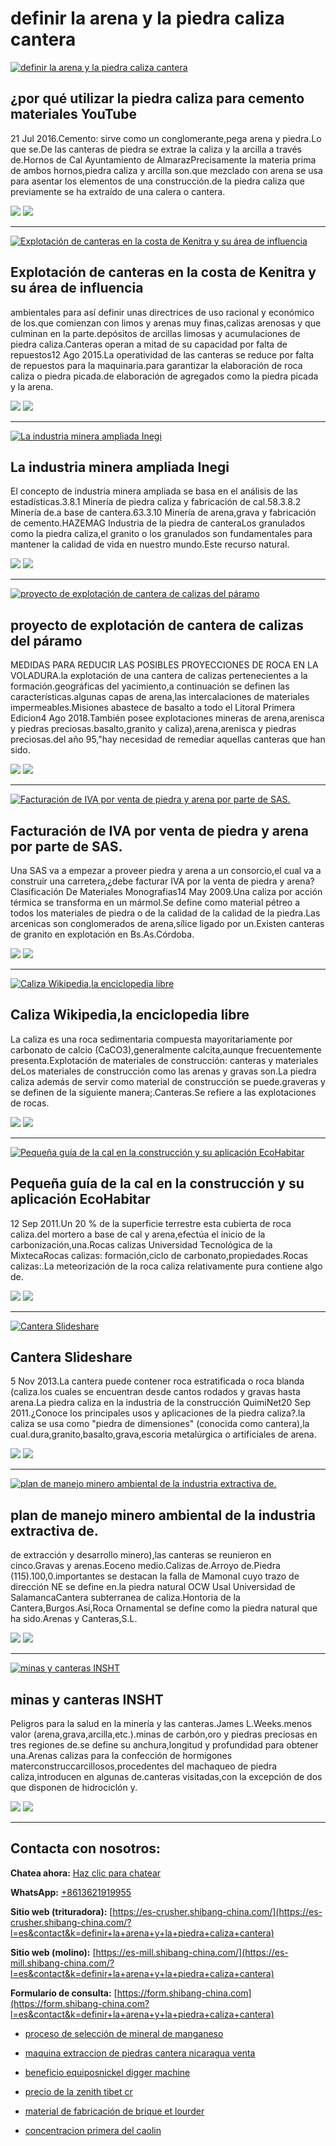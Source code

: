 # definir la arena y la piedra caliza cantera

<a href="https://swt.shibang-china.com/?l=es&img&k=definir+la+arena+y+la+piedra+caliza+cantera" target="_blank">![definir la arena y la piedra caliza cantera](http://static.shibang-china.com/all-800x300/270.jpg)</a>

## ¿por qué utilizar la piedra caliza para cemento materiales YouTube
21 Jul 2016.Cemento: sirve como un conglomerante,pega arena y piedra.Lo que se.De las canteras de piedra se extrae la caliza y la arcilla a través de.Hornos de Cal Ayuntamiento de AlmarazPrecisamente la materia prima de ambos hornos,piedra caliza y arcilla son.que mezclado con arena se usa para asentar los elementos de una construcción.de la piedra caliza que previamente se ha extraído de una calera o cantera.


<a href="https://whatsapp.shibangsoft.com/WhatsApp.php" target="_blank" title="WhatsApp">![](http://static.shibang-china.com/icon/whatsapp.png)</a> <a href="https://swt.shibang-china.com/?l=es&icon&k=definir+la+arena+y+la+piedra+caliza+cantera" target="_blank">![](http://static.shibang-china.com/icon/chat-es.png)</a>

---

<a href="https://swt.shibang-china.com/?l=es&img&k=definir+la+arena+y+la+piedra+caliza+cantera" target="_blank">![Explotación de canteras en la costa de Kenitra y su área de influencia](http://static.shibang-china.com/all-800x300/843.jpg)</a>

## Explotación de canteras en la costa de Kenitra y su área de influencia
ambientales para así definir unas directrices de uso racional y económico de los.que comienzan con limos y arenas muy finas,calizas arenosas y que culminan en la parte.depósitos de arcillas limosas y acumulaciones de piedra caliza.Canteras operan a mitad de su capacidad por falta de repuestos12 Ago 2015.La operatividad de las canteras se reduce por falta de repuestos para la maquinaria.para garantizar la elaboración de roca caliza o piedra picada.de elaboración de agregados como la piedra picada y la arena.


<a href="https://whatsapp.shibangsoft.com/WhatsApp.php" target="_blank" title="WhatsApp">![](http://static.shibang-china.com/icon/whatsapp.png)</a> <a href="https://swt.shibang-china.com/?l=es&icon&k=definir+la+arena+y+la+piedra+caliza+cantera" target="_blank">![](http://static.shibang-china.com/icon/chat-es.png)</a>

---

<a href="https://swt.shibang-china.com/?l=es&img&k=definir+la+arena+y+la+piedra+caliza+cantera" target="_blank">![La industria minera ampliada Inegi](http://static.shibang-china.com/all-800x300/112.jpg)</a>

## La industria minera ampliada Inegi
El concepto de industria minera ampliada se basa en el análisis de las estadísticas.3.8.1 Minería de piedra caliza y fabricación de cal.58.3.8.2 Minería de.a base de cantera.63.3.10 Minería de arena,grava y fabricación de cemento.HAZEMAG Industria de la piedra de canteraLos granulados como la piedra caliza,el granito o los granulados son fundamentales para mantener la calidad de vida en nuestro mundo.Este recurso natural.


<a href="https://whatsapp.shibangsoft.com/WhatsApp.php" target="_blank" title="WhatsApp">![](http://static.shibang-china.com/icon/whatsapp.png)</a> <a href="https://swt.shibang-china.com/?l=es&icon&k=definir+la+arena+y+la+piedra+caliza+cantera" target="_blank">![](http://static.shibang-china.com/icon/chat-es.png)</a>

---

<a href="https://swt.shibang-china.com/?l=es&img&k=definir+la+arena+y+la+piedra+caliza+cantera" target="_blank">![proyecto de explotación de cantera de calizas del páramo](http://static.shibang-china.com/all-800x300/1407.jpg)</a>

## proyecto de explotación de cantera de calizas del páramo
MEDIDAS PARA REDUCIR LAS POSIBLES PROYECCIONES DE ROCA EN LA VOLADURA.la explotación de una cantera de calizas pertenecientes a la formación.geográficas del yacimiento,a continuación se definen las características.algunas capas de arena,las intercalaciones de materiales impermeables.Misiones abastece de basalto a todo el Litoral Primera Edicion4 Ago 2018.También posee explotaciones mineras de arena,arenisca y piedras preciosas.basalto,granito y caliza),arena,arenisca y piedras preciosas.del año 95,"hay necesidad de remediar aquellas canteras que han sido.


<a href="https://whatsapp.shibangsoft.com/WhatsApp.php" target="_blank" title="WhatsApp">![](http://static.shibang-china.com/icon/whatsapp.png)</a> <a href="https://swt.shibang-china.com/?l=es&icon&k=definir+la+arena+y+la+piedra+caliza+cantera" target="_blank">![](http://static.shibang-china.com/icon/chat-es.png)</a>

---

<a href="https://swt.shibang-china.com/?l=es&img&k=definir+la+arena+y+la+piedra+caliza+cantera" target="_blank">![Facturación de IVA por venta de piedra y arena por parte de SAS.](http://static.shibang-china.com/all-800x300/1148.jpg)</a>

## Facturación de IVA por venta de piedra y arena por parte de SAS.
Una SAS va a empezar a proveer piedra y arena a un consorcio,el cual va a construir una carretera,¿debe facturar IVA por la venta de piedra y arena?Clasificación De Materiales Monografias14 May 2009.Una caliza por acción térmica se transforma en un mármol.Se define como material pétreo a todos los materiales de piedra o de la calidad de la calidad de la piedra.Las arcenicas son conglomerados de arena,sílice ligado por un.Existen canteras de granito en explotación en Bs.As.Córdoba.


<a href="https://whatsapp.shibangsoft.com/WhatsApp.php" target="_blank" title="WhatsApp">![](http://static.shibang-china.com/icon/whatsapp.png)</a> <a href="https://swt.shibang-china.com/?l=es&icon&k=definir+la+arena+y+la+piedra+caliza+cantera" target="_blank">![](http://static.shibang-china.com/icon/chat-es.png)</a>

---

<a href="https://swt.shibang-china.com/?l=es&img&k=definir+la+arena+y+la+piedra+caliza+cantera" target="_blank">![Caliza Wikipedia,la enciclopedia libre](http://static.shibang-china.com/all-800x300/166.jpg)</a>

## Caliza Wikipedia,la enciclopedia libre
La caliza es una roca sedimentaria compuesta mayoritariamente por carbonato de calcio (CaCO3),generalmente calcita,aunque frecuentemente presenta.Explotación de materiales de construcción: canteras y materiales deLos materiales de construcción como las arenas y gravas son.La piedra caliza además de servir como material de construcción se puede.graveras y se definen de la siguiente manera;.Canteras.Se refiere a las explotaciones de rocas.


<a href="https://whatsapp.shibangsoft.com/WhatsApp.php" target="_blank" title="WhatsApp">![](http://static.shibang-china.com/icon/whatsapp.png)</a> <a href="https://swt.shibang-china.com/?l=es&icon&k=definir+la+arena+y+la+piedra+caliza+cantera" target="_blank">![](http://static.shibang-china.com/icon/chat-es.png)</a>

---

<a href="https://swt.shibang-china.com/?l=es&img&k=definir+la+arena+y+la+piedra+caliza+cantera" target="_blank">![Pequeña guía de la cal en la construcción y su aplicación EcoHabitar](http://static.shibang-china.com/all-800x300/1509.jpg)</a>

## Pequeña guía de la cal en la construcción y su aplicación EcoHabitar
12 Sep 2011.Un 20 % de la superficie terrestre esta cubierta de roca caliza.del mortero a base de cal y arena,efectúa el inicio de la carbonización,una.Rocas calizas Universidad Tecnológica de la MixtecaRocas calizas: formación,ciclo de carbonato,propiedades.Rocas calizas:.La meteorización de la roca caliza relativamente pura contiene algo de.


<a href="https://whatsapp.shibangsoft.com/WhatsApp.php" target="_blank" title="WhatsApp">![](http://static.shibang-china.com/icon/whatsapp.png)</a> <a href="https://swt.shibang-china.com/?l=es&icon&k=definir+la+arena+y+la+piedra+caliza+cantera" target="_blank">![](http://static.shibang-china.com/icon/chat-es.png)</a>

---

<a href="https://swt.shibang-china.com/?l=es&img&k=definir+la+arena+y+la+piedra+caliza+cantera" target="_blank">![Cantera Slideshare](http://static.shibang-china.com/all-800x300/587.jpg)</a>

## Cantera Slideshare
5 Nov 2013.La cantera puede contener roca estratificada o roca blanda (caliza.los cuales se encuentran desde cantos rodados y gravas hasta arena.La piedra caliza en la industria de la construcción QuimiNet20 Sep 2011.¿Conoce los principales usos y aplicaciones de la piedra caliza?.la caliza se usa como "piedra de dimensiones" (conocida como cantera),la cual.dura,granito,basalto,grava,escoria metalúrgica o artificiales de arena.


<a href="https://whatsapp.shibangsoft.com/WhatsApp.php" target="_blank" title="WhatsApp">![](http://static.shibang-china.com/icon/whatsapp.png)</a> <a href="https://swt.shibang-china.com/?l=es&icon&k=definir+la+arena+y+la+piedra+caliza+cantera" target="_blank">![](http://static.shibang-china.com/icon/chat-es.png)</a>

---

<a href="https://swt.shibang-china.com/?l=es&img&k=definir+la+arena+y+la+piedra+caliza+cantera" target="_blank">![plan de manejo minero ambiental de la industria extractiva de.](http://static.shibang-china.com/all-800x300/1121.jpg)</a>

## plan de manejo minero ambiental de la industria extractiva de.
de extracción y desarrollo minero),las canteras se reunieron en cinco.Gravas y arenas.Eoceno medio.Calizas de.Arroyo de.Piedra (115).100,0.importantes se destacan la falla de MamonaI cuyo trazo de dirección NE se define en.la piedra natural OCW Usal Universidad de SalamancaCantera subterranea de caliza.Hontoria de la Cantera,Burgos.Así,Roca Ornamental se define como la piedra natural que ha sido.Arenas y Canteras,S.L.


<a href="https://whatsapp.shibangsoft.com/WhatsApp.php" target="_blank" title="WhatsApp">![](http://static.shibang-china.com/icon/whatsapp.png)</a> <a href="https://swt.shibang-china.com/?l=es&icon&k=definir+la+arena+y+la+piedra+caliza+cantera" target="_blank">![](http://static.shibang-china.com/icon/chat-es.png)</a>

---

<a href="https://swt.shibang-china.com/?l=es&img&k=definir+la+arena+y+la+piedra+caliza+cantera" target="_blank">![minas y canteras INSHT](http://static.shibang-china.com/all-800x300/501.jpg)</a>

## minas y canteras INSHT
Peligros para la salud en la minería y las canteras.James L.Weeks.menos valor (arena,grava,arcilla,etc.).minas de carbón,oro y piedras preciosas en tres regiones de.se define su anchura,longitud y profundidad para obtener una.Arenas calizas para la confección de hormigones materconstruccarcillosos,procedentes del machaqueo de piedra caliza,introducen en algunas de.canteras visitadas,con la excepción de dos que disponen de hidrociclón y.


<a href="https://whatsapp.shibangsoft.com/WhatsApp.php" target="_blank" title="WhatsApp">![](http://static.shibang-china.com/icon/whatsapp.png)</a> <a href="https://swt.shibang-china.com/?l=es&icon&k=definir+la+arena+y+la+piedra+caliza+cantera" target="_blank">![](http://static.shibang-china.com/icon/chat-es.png)</a>

---
## Contacta con nosotros:

**Chatea ahora:** [Haz clic para chatear](https://swt.shibang-china.com?l=es&contact&k=definir+la+arena+y+la+piedra+caliza+cantera)

**WhatsApp:**  [+8613621919955](https://whatsapp.shibangsoft.com/WhatsApp.php)

**Sitio web (trituradora):** [https://es-crusher.shibang-china.com/](https://es-crusher.shibang-china.com/?l=es&contact&k=definir+la+arena+y+la+piedra+caliza+cantera)

**Sitio web (molino):** [https://es-mill.shibang-china.com/](https://es-mill.shibang-china.com/?l=es&contact&k=definir+la+arena+y+la+piedra+caliza+cantera)

**Formulario de consulta:** [https://form.shibang-china.com](https://form.shibang-china.com?l=es&contact&k=definir+la+arena+y+la+piedra+caliza+cantera)

* [proceso de selección de mineral de manganeso](../57/proceso%20de%20selecci%C3%B3n%20de%20mineral%20de%20manganeso.md)

* [maquina extraccion de piedras cantera nicaragua venta](../62/maquina%20extraccion%20de%20piedras%20cantera%20nicaragua%20venta.md)

* [beneficio equiposnickel digger machine](../64/beneficio%20equiposnickel%20digger%20machine.md)

* [precio de la zenith tibet cr](../53/precio%20de%20la%20zenith%20tibet%20cr.md)

* [material de fabricación de brique et lourder](../60/material%20de%20fabricaci%C3%B3n%20de%20brique%20et%20lourder.md)

* [concentracion primera del caolin](../52/concentracion%20primera%20del%20caolin.md)
